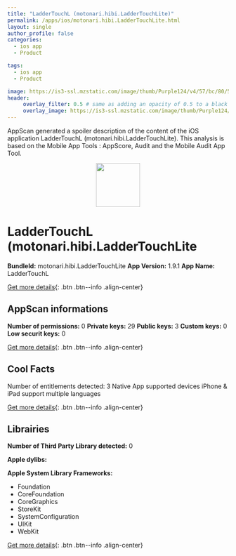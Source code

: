 ```yaml
---
title: "LadderTouchL (motonari.hibi.LadderTouchLite)"
permalink: /apps/ios/motonari.hibi.LadderTouchLite.html
layout: single
author_profile: false
categories: 
  - ios app 
  - Product 

tags: 
  - ios app 
  - Product 

image: https://is3-ssl.mzstatic.com/image/thumb/Purple124/v4/57/bc/80/57bc8047-edf7-4e47-df79-b43a76f18962/AppIconLadderTouchLite-0-1x_U007emarketing-0-7-0-85-220.jpeg/512x512bb.jpg
header: 
     overlay_filter: 0.5 # same as adding an opacity of 0.5 to a black background
     overlay_image: https://is3-ssl.mzstatic.com/image/thumb/Purple124/v4/57/bc/80/57bc8047-edf7-4e47-df79-b43a76f18962/AppIconLadderTouchLite-0-1x_U007emarketing-0-7-0-85-220.jpeg/512x512bb.jpg
---
```

AppScan generated a spoiler description of the content of the iOS application LadderTouchL (motonari.hibi.LadderTouchLite). This analysis is based on the Mobile App Tools : AppScore, Audit and the Mobile Audit App Tool.

  
  
<div style="text-align: center;"><img src="https://is3-ssl.mzstatic.com/image/thumb/Purple124/v4/57/bc/80/57bc8047-edf7-4e47-df79-b43a76f18962/AppIconLadderTouchLite-0-1x_U007emarketing-0-7-0-85-220.jpeg/512x512bb.jpg" width="100" height="100"></div>  
  
# LadderTouchL (motonari.hibi.LadderTouchLite

**BundleId:** motonari.hibi.LadderTouchLite
**App Version:** 1.9.1
**App Name:** LadderTouchL


[Get more details](/pricing.html){: .btn .btn--info .align-center}  
  
## AppScan informations 

**Number of permissions:** 0
**Private keys:** 29
**Public keys:** 3
**Custom keys:** 0
**Low securit keys:** 0
  
[Get more details](/pricing.html){: .btn .btn--info .align-center}

## Cool Facts

Number of entitlements detected: 3
Native App
supported devices iPhone & iPad
support multiple languages
  
[Get more details](/pricing.html){: .btn .btn--info .align-center}

## Librairies 
**Number of Third Party Library detected:** 0

**Apple dylibs:**


**Apple System Library Frameworks:**
- Foundation
- CoreFoundation
- CoreGraphics
- StoreKit
- SystemConfiguration
- UIKit
- WebKit


  
[Get more details](/pricing.html){: .btn .btn--info .align-center}

